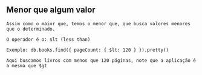 ## Menor que algum valor

```
Assim como o maior que, temos o menor que, que busca valores menores que o determinado.
```

```
O operador é o: $lt (less than)
```

```
Exemplo: db.books.find({ pageCount: { $lt: 120 } }).pretty()
```

```
Aqui buscamos livros com menos que 120 páginas, note que a aplicação é a mesma que $gt
```
